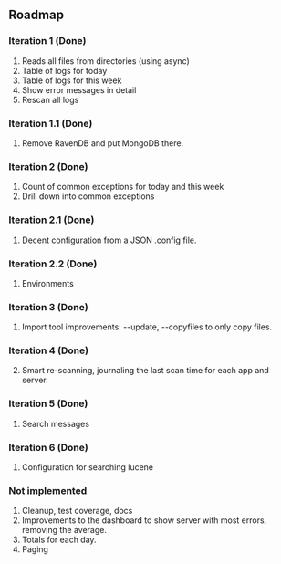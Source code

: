 ## Roadmap

### Iteration 1 (Done)
1. Reads all files from directories (using async)
2. Table of logs for today
3. Table of logs for this week
4. Show error messages in detail
5. Rescan all logs

### Iteration 1.1 (Done)
1. Remove RavenDB and put MongoDB there.

### Iteration 2 (Done)
1. Count of common exceptions for today and this week
2. Drill down into common exceptions

### Iteration 2.1 (Done)
1. Decent configuration from a JSON .config file.

### Iteration 2.2 (Done)
1. Environments

### Iteration 3 (Done)
1. Import tool improvements: --update, --copyfiles to only copy files.

### Iteration 4 (Done)
2. Smart re-scanning, journaling the last scan time for each app and server.

### Iteration 5 (Done)
1. Search messages

### Iteration 6 (Done)
1. Configuration for searching lucene

### Not implemented
1. Cleanup, test coverage, docs
2. Improvements to the dashboard to show server with most errors, removing the average.
3. Totals for each day.
4. Paging

